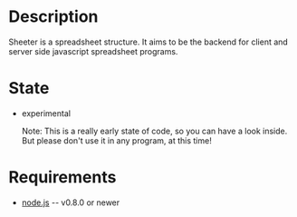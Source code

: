 Description
===========

Sheeter is a spreadsheet structure. It aims to be the backend for
client and server side javascript spreadsheet programs.

State
=====

* experimental

	Note: This is a really early state of code, so you can have a look inside. But please
	don't use it in any program, at this time!

Requirements
============

* [node.js](http://nodejs.org/) -- v0.8.0 or newer
